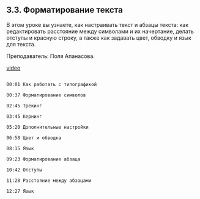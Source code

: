 ## 3.3. Форматирование текста

В этом уроке вы узнаете, как настраивать текст и абзацы текста: как редактировать расстояние между символами и их начертание, делать отступы и красную строку, а также как задавать цвет, обводку и язык для текста.

Преподаватель: Поля Апанасова.

[video](https://player.softculture.cc/embed/PRT/PRT_54.18.09_L3-1_Formatting)

```chapters

00:01 Как работать с типографикой

00:37 Форматирование символов

02:45 Трекинг

03:45 Кернинг

05:20 Дополнительные настройки

06:58 Цвет и обводка

08:15 Язык

09:23 Форматирование абзаца

10:42 Отступы

11:28 Расстояние между абзацами

12:27 Язык

```